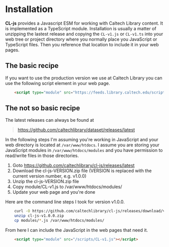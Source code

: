 
# Installation

**CL-js** provides a Javascript ESM for working with Caltech Library content. It is implemented as a TypeScript module.  Installation is usually a matter of unzipping the lastest release and copying the `CL-v1.js` or `CL-v1.ts` into your web tree or project directory where you normally place you JavaScript or TypeScript files. Then you reference that location to include it in your web pages.

## The basic recipe

If you want to use the production version we use at Caltech Library you can use the following script element in
your web page.

```html
    <script type="module" src="https://feeds.library.caltech.edu/scripts/CL-v1.js"></script>
```

## The not so basic recipe

The latest releases can always be found at 

>    https://github.com/caltechlibrary/dataset/releases/latest


In the following steps I'm assuming you're working in JavaScript and your web directory is located at `/var/www/htdocs`. I assume you are storing your JavaScript modules in `/var/www/htdocs/modules` and you have permission to read/write files in those directories.

1. Goto https://github.com/caltechlibrary/cl-js/releases/latest 
2. Download the cl-js-VERSION.zip file (VERSION is replaced with the current version number, e.g. v1.0.0)
3. Unzip the cl-js-VERSION.zip file
4. Copy module/CL-v1.js to /var/www/htdocs/modules/
5. Update your web page and you're done

Here are the command line steps I took for version v1.0.0.


```bash
    curl -O https://github.com/caltechlibrary/cl-js/releases/download/v1.0.0/cl-js-v1.0.0.zip
    unzip cl-js-v1.0.0.zip
    cp modules/*.js /var/www/htdocs/modules/
```

From here I can include the JavaScript in the web pages that need it.

```html
    <script type="module" src="/scripts/CL-v1.js"></script>
```


